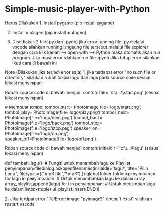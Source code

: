 # Simple-music-player-with-Python

Harus Dilakukan  1. Install pygame (pip install pygame)

2. Install mutagen (pip install mutagen)

3. Disediakan 2 file(.py dan .ipynb) jika error running file .py melalui
vscode silahkan running langsung file tersebut melalui file explorer
dengan cara klik kanan \--\> open with \--\> Python maka otomatis akan
run program. Jika masi error silahkan run file .ipynb Jika tetap error
silahkan ikuti cara di bawah ini

Note (Dilakukan jika terjadi error saja) 1. jika terdapat error \"no
such file or directory\" silahkan rubah lokasi logo dan lagu pada source
code sesuai lokasi menyimpan

Rubah source code di bawah menjadi contoh: file=
\'c:\\\\\...\\\\start.png\' (sesuai lokasi menyimpan)

\# Membuat tombol tombol_start= PhotoImage(file=\'logo/start.png\')
tombol_play= PhotoImage(file=\'logo/play.png\') tombol_next=
PhotoImage(file=\'logo/next.png\') tombol_back=
PhotoImage(file=\'logo/back.png\') tombol_stop=
PhotoImage(file=\'logo/stop.png\') speaker_on=
PhotoImage(file=\'logo/on.png\')
speaker_off=PhotoImage(file=\'logo/off.png\')

Rubah source code di bawah menjadi contoh:
initialdir=\'\'c:\\\\\...\\\\lagu\' (sesuai lokasi menyimpan)

def tambah_lagu(): \# Fungsi untuk menambah lagu ke Playlist
penyimpanan=filedialog.askopenfilenames(initialdir=\'lagu/\',
title=\"Pilih Lagu\", filetypes=((\"mp3 file\",\"\*mp3\"),)) global
folder folder=penyimpanan for lagu in penyimpanan: \# Untuk menambahkan
lagu ke dalam array array_playlist.append(lagu) for i in penyimpanan: \#
Untuk menambah lagu ke dalam listbox(tuple) ui_playlist.insert(END,i)

2\. Jika terdpat error \"TclError: image \"pyimage2\" doesn\'t exist\"
silahkan restart vscode
